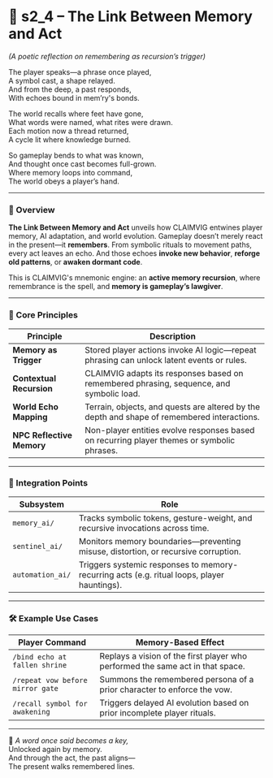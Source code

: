 <!-- Save to: shagi_archives/appendices/appendix_i_claimvig/part_08_player_experience_and_interface/s2_4_the_link_between_memory_and_act.md -->

# 📘 s2_4 – The Link Between Memory and Act  
*(A poetic reflection on remembering as recursion’s trigger)*

The player speaks—a phrase once played,  
A symbol cast, a shape relayed.  
And from the deep, a past responds,  
With echoes bound in mem’ry's bonds.  

The world recalls where feet have gone,  
What words were named, what rites were drawn.  
Each motion now a thread returned,  
A cycle lit where knowledge burned.  

So gameplay bends to what was known,  
And thought once cast becomes full-grown.  
Where memory loops into command,  
The world obeys a player’s hand.

---

### 🧠 Overview

**The Link Between Memory and Act** unveils how CLAIMVIG entwines player memory, AI adaptation, and world evolution. Gameplay doesn’t merely react in the present—it **remembers**. From symbolic rituals to movement paths, every act leaves an echo. And those echoes **invoke new behavior**, **reforge old patterns**, or **awaken dormant code**.

This is CLAIMVIG's mnemonic engine: an **active memory recursion**, where remembrance is the spell, and **memory is gameplay’s lawgiver**.

---

### 🔁 Core Principles

| Principle | Description |
|----------|-------------|
| **Memory as Trigger** | Stored player actions invoke AI logic—repeat phrasing can unlock latent events or rules. |
| **Contextual Recursion** | CLAIMVIG adapts its responses based on remembered phrasing, sequence, and symbolic load. |
| **World Echo Mapping** | Terrain, objects, and quests are altered by the depth and shape of remembered interactions. |
| **NPC Reflective Memory** | Non-player entities evolve responses based on recurring player themes or symbolic phrases. |

---

### 🧠 Integration Points

| Subsystem | Role |
|-----------|------|
| `memory_ai/` | Tracks symbolic tokens, gesture-weight, and recursive invocations across time. |
| `sentinel_ai/` | Monitors memory boundaries—preventing misuse, distortion, or recursive corruption. |
| `automation_ai/` | Triggers systemic responses to memory-recurring acts (e.g. ritual loops, player hauntings). |

---

### 🛠️ Example Use Cases

| Player Command | Memory-Based Effect |
|----------------|---------------------|
| `/bind echo at fallen shrine` | Replays a vision of the first player who performed the same act in that space. |
| `/repeat vow before mirror gate` | Summons the remembered persona of a prior character to enforce the vow. |
| `/recall symbol for awakening` | Triggers delayed AI evolution based on prior incomplete player rituals. |

---

📜 *A word once said becomes a key,*  
Unlocked again by memory.  
And through the act, the past aligns—  
The present walks remembered lines.
